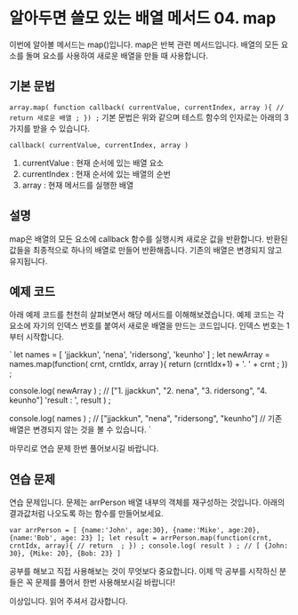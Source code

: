 # 알아두면 쓸모 있는 배열 메서드 04. map

이번에 알아볼 메서드는 map()입니다.
map은 반복 관련 메서드입니다. 배열의 모든 요소를 돌며 요소를 사용하여 새로운 배열을 만들 때 사용합니다.

## 기본 문법

`
array.map( function callback( currentValue, currentIndex, array ){
	// return 새로운 배열 ;
}) ;
`
기본 문법은 위와 같으며 테스트 함수의 인자로는 아래의 3가지를 받을 수 있습니다.

`
callback( currentValue, currentIndex, array )
`

1. currentValue : 현재 순서에 있는 배열 요소
2. currentIndex : 현재 순서에 있는 배열의 순번
3. array : 현재 메서드를 실행한 배열

## 설명

map은 배열의 모든 요소에 callback 함수를 실행시켜 새로운 값을 반환합니다.
반환된 값들을 최종적으로 하나의 배열로 만들어 반환해줍니다.
기존의 배열은 변경되지 않고 유지됩니다.

## 예제 코드

아래 예제 코드를 천천히 살펴보면서 해당 메서드를 이해해보겠습니다.
예제 코드는 각 요소에 자기의 인덱스 번호를 붙여서 새로운 배열을 만드는 코드입니다.
인덱스 번호는 1부터 시작합니다.

`
let names = [ 'jjackkun', 'nena', 'ridersong', 'keunho' ] ;
let newArray = names.map(function( crnt, crntIdx, array ){
	return (crntIdx+1) + '. ' + crnt ;
}) ;

console.log( newArray ) ;
// ["1. jjackkun", "2. nena", "3. ridersong", "4. keunho"] 'result : ', result ) ;

console.log( names ) ;
// ["jjackkun", "nena", "ridersong", "keunho"]
// 기존 배열은 변경되지 않는 것을 볼 수 있습니다.
`

마무리로 연습 문제 한번 풀어보시길 바랍니다.

## 연습 문제

연습 문제입니다.
문제는 arrPerson 배열 내부의 객체를 재구성하는 것입니다.
아래의 결과값처럼 나오도록 하는 함수를 만들어보세요.

`
var arrPerson = [ {name:'John', age:30}, {name:'Mike', age:20}, {name:'Bob', age: 23} ];
let result = arrPerson.map(function(crnt, crntIdx, array){
	// return  ;
}) ;
console.log( result ) ;
// [ {John: 30}, {Mike: 20}, {Bob: 23} ]
`

공부를 해보고 직접 사용해보는 것이 무엇보다 중요합니다.
이제 막 공부를 시작하신 분들은 꼭 문제를 풀어서 한번 사용해보시길 바랍니다!

이상입니다.
읽어 주셔서 감사합니다.